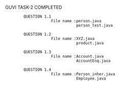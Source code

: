 GUVI TASK-2
            COMPLETED


            QUESTION 1.1
                        File name :person.java
                                   person_test.java

            QUESTION 1.2
                        File name :XYZ.java
                                   product.java

            QUESTION 1.3
                        File name :Account.java
                                   AccountEnq.java

            QUESTION 1.4
                        File name :Person_inher.java
                                   Employee.java

          
